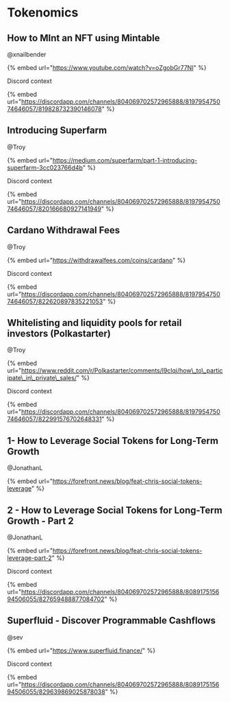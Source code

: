 # Tokenomics

## How to MInt an NFT using Mintable

@xnailbender

{% embed url="https://www.youtube.com/watch?v=oZgobGr77NI" %}

Discord context

{% embed url="https://discordapp.com/channels/804069702572965888/819795475074646057/819828732390146078" %}



## Introducing Superfarm

@Troy

{% embed url="https://medium.com/superfarm/part-1-introducing-superfarm-3cc023766d4b" %}

Discord context

{% embed url="https://discordapp.com/channels/804069702572965888/819795475074646057/820166680927141949" %}

## Cardano Withdrawal Fees

@Troy

{% embed url="https://withdrawalfees.com/coins/cardano" %}

Discord context

{% embed url="https://discordapp.com/channels/804069702572965888/819795475074646057/822620897835221053" %}

## Whitelisting and liquidity pools for retail investors \(Polkastarter\)

@Troy

{% embed url="https://www.reddit.com/r/Polkastarter/comments/l9clqj/how\_to\_participate\_in\_private\_sales/" %}

Discord context

{% embed url="https://discordapp.com/channels/804069702572965888/819795475074646057/822991576702648331" %}

## 1- How to Leverage Social Tokens for Long-Term Growth

@JonathanL

{% embed url="https://forefront.news/blog/feat-chris-social-tokens-leverage" %}



## 2 - How to Leverage Social Tokens for Long-Term Growth - Part 2

@JonathanL

{% embed url="https://forefront.news/blog/feat-chris-social-tokens-leverage-part-2" %}

Discord context

{% embed url="https://discordapp.com/channels/804069702572965888/808917515694506055/827659488877084702" %}

## Superfluid - Discover Programmable Cashflows

@sev

{% embed url="https://www.superfluid.finance/" %}

Discord context

{% embed url="https://discordapp.com/channels/804069702572965888/808917515694506055/829639869025878038" %}







